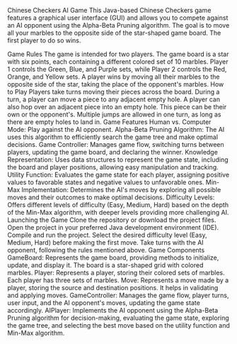 Chinese Checkers AI Game
This Java-based Chinese Checkers game features a graphical user interface (GUI) and allows you to compete against an AI opponent using the Alpha-Beta Pruning algorithm. The goal is to move all your marbles to the opposite side of the star-shaped game board. The first player to do so wins.

Game Rules
The game is intended for two players.
The game board is a star with six points, each containing a different colored set of 10 marbles.
Player 1 controls the Green, Blue, and Purple sets, while Player 2 controls the Red, Orange, and Yellow sets.
A player wins by moving all their marbles to the opposite side of the star, taking the place of the opponent's marbles.
How to Play
Players take turns moving their pieces across the board.
During a turn, a player can move a piece to any adjacent empty hole.
A player can also hop over an adjacent piece into an empty hole. This piece can be their own or the opponent's. Multiple jumps are allowed in one turn, as long as there are empty holes to land in.
Game Features
Human vs. Computer Mode: Play against the AI opponent.
Alpha-Beta Pruning Algorithm: The AI uses this algorithm to efficiently search the game tree and make optimal decisions.
Game Controller: Manages game flow, switching turns between players, updating the game board, and declaring the winner.
Knowledge Representation: Uses data structures to represent the game state, including the board and player positions, allowing easy manipulation and tracking.
Utility Function: Evaluates the game state for each player, assigning positive values to favorable states and negative values to unfavorable ones.
Min-Max Implementation: Determines the AI's moves by exploring all possible moves and their outcomes to make optimal decisions.
Difficulty Levels: Offers different levels of difficulty (Easy, Medium, Hard) based on the depth of the Min-Max algorithm, with deeper levels providing more challenging AI.
Launching the Game
Clone the repository or download the project files.
Open the project in your preferred Java development environment (IDE).
Compile and run the project.
Select the desired difficulty level (Easy, Medium, Hard) before making the first move.
Take turns with the AI opponent, following the rules mentioned above.
Game Components
GameBoard: Represents the game board, providing methods to initialize, update, and display it. The board is a star-shaped grid with colored marbles.
Player: Represents a player, storing their colored sets of marbles. Each player has three sets of marbles.
Move: Represents a move made by a player, storing the source and destination positions. It helps in validating and applying moves.
GameController: Manages the game flow, player turns, user input, and the AI opponent's moves, updating the game state accordingly.
AIPlayer: Implements the AI opponent using the Alpha-Beta Pruning algorithm for decision-making, evaluating the game state, exploring the game tree, and selecting the best move based on the utility function and Min-Max algorithm.


